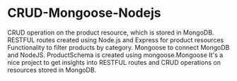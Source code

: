 # CRUD-Mongoose-Nodejs

CRUD operation on the product resource, which is stored in MongoDB.
RESTFUL routes created using Node.js and Express for product resources
Functionality to filter products by category.
Mongoose to connect MongoDB and NodeJS.
ProductSchema is created using mongoose.Mongoose
It's a nice project to get insights into RESTFUL routes and CRUD operations on resources stored in MongoDB.
